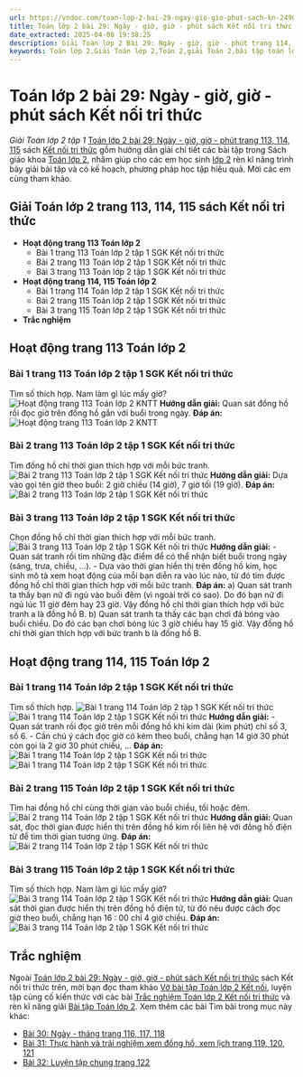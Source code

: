 ```yaml
---
url: https://vndoc.com/toan-lop-2-bai-29-ngay-gio-gio-phut-sach-kn-249065
title: Toán lớp 2 bài 29: Ngày - giờ, giờ - phút sách Kết nối tri thức - Giải Toán lớp 2 tập 1 - VnDoc.com
date_extracted: 2025-04-08 19:38:25
description: Giải Toán lớp 2 Bài 29: Ngày - giờ, giờ - phút trang 114, 115 Kết nối tri thức với lời giải chi tiết, sẽ giúp học sinh dễ dàng làm bài tập Toán lớp 2 thêm hiệu quả.
keywords: Toán lớp 2,Giải Toán lớp 2,Toán 2,giải Toán 2,bài tập toán lớp 2,toan lop 2,toán lớp 2 tập 1,toán lớp 2 tập 2,toán 2 tập 1,toán 2 tập 2,học toán lớp 2,toán lớp 2 kết nối,Sách Kết nối lớp 2 môn Toán,Bộ sách Kết nối tri thức lớp 2,giải bài tập toán lớp 2,vở bài tập toán lớp 2,bài toán lớp 2,Bộ sách Kết nối tri thức với cuộc sống lớp 2,Giải Toán lớp 2 trang 114
---
```


# Toán lớp 2 bài 29: Ngày - giờ, giờ - phút sách Kết nối tri thức
 _Giải Toán lớp 2 tập 1_
[Toán lớp 2 bài 29: Ngày - giờ, giờ - phút trang 113, 114, 115](<https://vndoc.com/toan-lop-2-bai-29-ngay-gio-gio-phut-sach-kn-249065>) sách [Kết nối tri thức](<https://vndoc.com/bo-sach-giao-khoa-lop-2-sach-ket-noi-227401>) gồm hướng dẫn giải chi tiết các bài tập trong  Sách giáo khoa [Toán lớp 2](<https://vndoc.com/toan-lop2> "Toán lớp 2"), nhằm giúp cho các em học sinh [lớp 2](<https://vndoc.com/tai-lieu-hoc-tap-lop2>) rèn kĩ năng trình bày giải bài tập và có kế hoạch, phương pháp học tập hiệu quả. Mời các em cùng tham khảo.
## **Giải Toán lớp 2 trang 113, 114, 115 sách Kết nối tri thức**
  * **Hoạt động trang 113 Toán lớp 2**
    * Bài 1 trang 113 Toán lớp 2 tập 1 SGK Kết nối tri thức
    * Bài 2 trang 113 Toán lớp 2 tập 1 SGK Kết nối tri thức
    * Bài 3 trang 113 Toán lớp 2 tập 1 SGK Kết nối tri thức
  * **Hoạt động trang 114, 115 Toán lớp 2**
    * Bài 1 trang 114 Toán lớp 2 tập 1 SGK Kết nối tri thức
    * Bài 2 trang 115 Toán lớp 2 tập 1 SGK Kết nối tri thức
    * Bài 3 trang 115 Toán lớp 2 tập 1 SGK Kết nối tri thức
  * **Trắc nghiệm**

## Hoạt động trang 113 Toán lớp 2
### Bài 1 trang 113 Toán lớp 2 tập 1 SGK Kết nối tri thức
Tìm số thích hợp.
Nam làm gì lúc mấy giờ?
![Hoạt động trang 113 Toán lớp 2 KNTT](https://i.vdoc.vn/data/image/2021/11/26/toan-lop-2-bai-29-1.jpg)
**Hướng dẫn giải:**
Quan sát đồng hồ rồi đọc giờ trên đồng hồ gắn với buổi trong ngày.
**Đáp án:**
![Hoạt động trang 113 Toán lớp 2 KNTT](https://i.vdoc.vn/data/image/2021/11/26/toan-lop-2-bai-29-2.jpg)
### Bài 2 trang 113 Toán lớp 2 tập 1 SGK Kết nối tri thức
Tìm đồng hồ chỉ thời gian thích hợp với mỗi bức tranh.
![Bài 2 trang 113 Toán lớp 2 tập 1 SGK Kết nối tri thức](https://i.vdoc.vn/data/image/2021/11/26/toan-lop-2-bai-29-3.jpg)
**Hướng dẫn giải:**
Dựa vào gọi tên giờ theo buổi: 2 giờ chiều \(14 giờ\), 7 giờ tối \(19 giờ\).
**Đáp án:**
![Bài 2 trang 113 Toán lớp 2 tập 1 SGK Kết nối tri thức](https://i.vdoc.vn/data/image/2021/11/26/toan-lop-2-bai-29-4.jpg)
### Bài 3 trang 113 Toán lớp 2 tập 1 SGK Kết nối tri thức
Chọn đồng hồ chỉ thời gian thích hợp với mỗi bức tranh.
![Bài 3 trang 113 Toán lớp 2 tập 1 SGK Kết nối tri thức](https://i.vdoc.vn/data/image/2021/11/26/toan-lop-2-bai-29-6.jpg)
**Hướng dẫn giải:**
\- Quan sát tranh rồi tìm những đặc điểm để có thể nhận biết buổi trong ngày \(sáng, trưa, chiều, ...\).
\- Dựa vào thời gian hiển thị trên đồng hồ kim, học sinh mô tả xem hoạt động của mỗi bạn diễn ra vào lúc nào, từ đó tìm được đồng hồ chỉ thời gian thích hợp với mỗi bức tranh.
**Đáp án:**
a\) Quan sát tranh ta thấy bạn nữ đi ngủ vào buổi đêm \(vì ngoài trời có sao\). Do đó bạn nữ đi ngủ lúc 11 giờ đêm hay 23 giờ.
Vậy đồng hồ chỉ thời gian thích hợp với bức tranh a là đồng hồ B.
b\) Quan sát tranh ta thấy các bạn chơi đá bóng vào buổi chiều. Do đó các bạn chơi bóng lúc 3 giờ chiều hay 15 giờ.
Vậy đồng hồ chỉ thời gian thích hợp với bức tranh b là đồng hồ B.
## Hoạt động trang 114, 115 Toán lớp 2
### Bài 1 trang 114 Toán lớp 2 tập 1 SGK Kết nối tri thức
Tìm số thích hợp.
![Bài 1 trang 114 Toán lớp 2 tập 1 SGK Kết nối tri thức](https://i.vdoc.vn/data/image/2021/11/26/toan-lop-2-bai-29-8.jpg)
![Bài 1 trang 114 Toán lớp 2 tập 1 SGK Kết nối tri thức](https://i.vdoc.vn/data/image/2021/11/26/toan-lop-2-bai-29-9.jpg)
**Hướng dẫn giải:**
\- Quan sát tranh rồi đọc giờ trên mỗi đồng hồ khi kim dài \(kim phút\) chỉ số 3, số 6.
\- Cần chú ý cách đọc giờ có kèm theo buổi, chẳng hạn 14 giờ 30 phút còn gọi là 2 giờ 30 phút chiều, …
**Đáp án:**
![Bài 1 trang 114 Toán lớp 2 tập 1 SGK Kết nối tri thức](https://i.vdoc.vn/data/image/2021/11/26/toan-lop-2-bai-29-16.jpg)
![Bài 1 trang 114 Toán lớp 2 tập 1 SGK Kết nối tri thức](https://i.vdoc.vn/data/image/2021/11/26/toan-lop-2-bai-29-10.jpg)
### Bài 2 trang 115 Toán lớp 2 tập 1 SGK Kết nối tri thức
Tìm hai đồng hồ chỉ cùng thời gian vào buổi chiều, tối hoặc đêm.
![Bài 2 trang 114 Toán lớp 2 tập 1 SGK Kết nối tri thức](https://i.vdoc.vn/data/image/2021/11/26/toan-lop-2-bai-29-12.jpg)
**Hướng dẫn giải:**
Quan sát, đọc thời gian được hiển thị trên đồng hồ kim rồi liên hệ với đồng hồ điện tử để tìm thời gian tương ứng.
**Đáp án:**
![Bài 2 trang 114 Toán lớp 2 tập 1 SGK Kết nối tri thức](https://i.vdoc.vn/data/image/2021/11/26/toan-lop-2-bai-29-13.jpg)
### Bài 3 trang 115 Toán lớp 2 tập 1 SGK Kết nối tri thức
Tìm số thích hợp.
Nam làm gì lúc mấy giờ?
![Bài 3 trang 114 Toán lớp 2 tập 1 SGK Kết nối tri thức](https://i.vdoc.vn/data/image/2021/11/26/toan-lop-2-bai-29-14.jpg)
**Hướng dẫn giải:**
Quan sát thời gian được hiển thị trên đồng hồ điện tử, từ đó nêu được cách đọc giờ theo buổi, chẳng hạn 16 : 00 chỉ 4 giờ chiều.
**Đáp án:**
![Bài 3 trang 114 Toán lớp 2 tập 1 SGK Kết nối tri thức](https://i.vdoc.vn/data/image/2021/11/26/toan-lop-2-bai-29-15.jpg)
## **Trắc nghiệm**
Ngoài [Toán lớp 2 bài 29: Ngày - giờ, giờ - phút sách Kết nối tri thức](<https://vndoc.com/toan-lop-2-bai-29-ngay-gio-gio-phut-sach-kn-249065>) sách Kết nối tri thức trên, mời bạn đọc tham khảo [Vở bài tập Toán lớp 2 Kết nối](<https://vndoc.com/vo-bai-tap-toan2> "Vở bài tập Toán lớp 2 Kết nối"), luyện tập củng cố kiến thức với các bài [Trắc nghiệm Toán lớp 2 Kết nối tri thức](<https://vndoc.com/trac-nghiem-toan-lop-2-ket-noi-tri-thuc> "Trắc nghiệm Toán lớp 2 Kết nối tri thức") và rèn kĩ năng giải [Bài tập Toán lớp 2](<https://vndoc.com/bai-tap-toan-lop2> "Bài tập Toán lớp 2").
Xem thêm các bài Tìm bài trong mục này khác:
  * [Bài 30: Ngày - tháng trang 116, 117, 118](</toan-lop-2-bai-30-ngay-thang-sach-ket-noi-tri-thuc-249072>)
  * [Bài 31: Thực hành và trải nghiệm xem đồng hồ, xem lịch trang 119, 120, 121](</toan-lop-2-bai-31-thuc-hanh-va-trai-nghiem-xem-dong-ho-xem-lich-sach-kn-249074>)
  * [Bài 32: Luyện tập chung trang 122](</toan-lop-2-bai-32-luyen-tap-chung-sach-ket-noi-tri-thuc-249077>)

